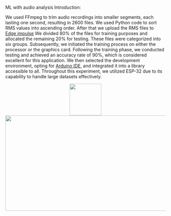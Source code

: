 ML with audio analysis
Introduction:

We used FFmpeg to trim audio recordings into smaller segments, each lasting one second, resulting in 2600 files. 
We used Python code to sort RMS values into ascending order.
After that we upload the RMS files to [Edge impulse](https://edgeimpulse.com/)
We divided 80% of the files for training purposes and allocated the remaining 20% for testing. 
These files were categorized into six groups.
Subsequently, we initiated the training process on either the processor or the graphics card.
Following the training phase, we conducted testing and achieved an accuracy rate of 90%, which is considered excellent for this application.
We then selected the development environment, opting for [Arduino IDE](https://www.arduino.cc/en/software), and integrated it into a library accessible to all.
Throughout this experiment, we utilized ESP-32 due to its capability to handle large datasets effectively.
<div id="header" align="center">
  <img src="https://diyi0t.com/wp-content/uploads/2020/12/Sound-Sensor-ESP32-ESP-WROOM-32-_Steckplatine.png" width="100"/>
</div>

<div align="center">
  <img src="https://media1.tenor.com/m/lN2h_m1Q14oAAAAC/arduino-running.gif" width="600" height="300"/>
</div>
